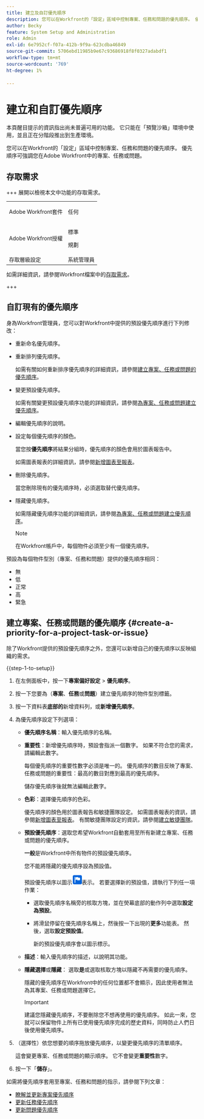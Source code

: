 ```yaml
---
title: 建立及自訂優先順序
description: 您可以在Workfront的「設定」區域中控制專案、任務和問題的優先順序。 優先順序可強調您在Adobe Workfront中的專案、任務或問題。
author: Becky
feature: System Setup and Administration
role: Admin
exl-id: 6e7952cf-f07a-412b-9f9a-623cdba46849
source-git-commit: 5706ebd11985b9e67c93686918f8f0327adabdf1
workflow-type: tm+mt
source-wordcount: '769'
ht-degree: 1%

---
```


# 建立和自訂優先順序

<span class="preview">本頁醒目提示的資訊指出尚未普遍可用的功能。 它只能在「預覽沙箱」環境中使用，並且正在分階段推出到生產環境。</span>

<!--
DON'T DELETE, DRAFT OR HIDE THIS ARTICLE. IT IS LINKED TO THE PRODUCT, THROUGH THE CONTEXT SENSITIVE HELP LINKS.
-->

您可以在Workfront的「設定」區域中控制專案、任務和問題的優先順序。 優先順序可強調您在Adobe Workfront中的專案、任務或問題。

## 存取需求

+++ 展開以檢視本文中功能的存取需求。

<table style="table-layout:auto"> 
 <col> 
 <col> 
 <tbody> 
  <tr> 
   <td>Adobe Workfront套件</td> 
   <td><p>任何</p></td> 
  </tr> 
  <tr> 
   <td>Adobe Workfront授權</td> 
   <td><p>標準</p>
       <p>規劃</p></td>
  </tr> 
  <tr> 
   <td>存取層級設定</td> 
   <td>系統管理員</td> 
  </tr> 
 </tbody> 
</table>

如需詳細資訊，請參閱Workfront檔案中的[存取需求](/help/quicksilver/administration-and-setup/add-users/access-levels-and-object-permissions/access-level-requirements-in-documentation.md)。

+++

## 自訂現有的優先順序

身為Workfront管理員，您可以對Workfront中提供的預設優先順序進行下列修改：

* 重新命名優先順序。
* 重新排列優先順序。

  如需有關如何重新排序優先順序的詳細資訊，請參閱[建立專案、任務或問題的優先順序](#create-a-priority-for-a-project-task-or-issue)。

* 變更預設優先順序。

  如需有關變更預設優先順序功能的詳細資訊，請參閱[為專案、任務或問題建立優先順序](#create-a-priority-for-a-project-task-or-issue)。

* 編輯優先順序的說明。
* 設定每個優先順序的顏色。

  當您按&#x200B;**優先順序**&#x200B;將結果分組時，優先順序的顏色會用於圖表報告中。

  如需圖表報表的詳細資訊，請參閱[新增圖表至報表](../../../reports-and-dashboards/reports/creating-and-managing-reports/add-chart-report.md)。

* 刪除優先順序。

  當您刪除現有的優先順序時，必須選取替代優先順序。

* 隱藏優先順序。

  如需隱藏優先順序功能的詳細資訊，請參閱[為專案、任務或問題建立優先順序](#create-a-priority-for-a-project-task-or-issue)。

  >[!NOTE]
  >
  >在Workfront帳戶中，每個物件必須至少有一個優先順序。

預設為每個物件型別（專案、任務和問題）提供的優先順序相同：

* 無
* 低
* 正常
* 高
* 緊急

## 建立專案、任務或問題的優先順序 {#create-a-priority-for-a-project-task-or-issue}

除了Workfront提供的預設優先順序之外，您還可以新增自己的優先順序以反映組織的需求。

{{step-1-to-setup}}

1. 在左側面板中，按一下&#x200B;**專案偏好設定** > **優先順序**。

1. 按一下您要為（**專案**、**任務**&#x200B;或&#x200B;**問題**）建立優先順序的物件型別標籤。
1. 按一下資料表&#x200B;<span class="preview">**底部的**&#x200B;新增資料列</span>，或&#x200B;**新增優先順序**。
1. 為優先順序設定下列選項：

   * **優先順序名稱**：輸入優先順序的名稱。
   * **重要性**：新增優先順序時，預設會指派一個數字。 如果不符合您的需求，請編輯此數字。

     每個優先順序的重要性數字必須是唯一的。 優先順序的數目反映了專案、任務或問題的重要性：最高的數目對應到最高的優先順序。

     儲存優先順序後就無法編輯此數字。

   * **色彩**：選擇優先順序的色彩。

     優先順序的顏色用於圖表報告和敏捷團隊設定。 如需圖表報表的資訊，請參閱[新增圖表至報表](/help/quicksilver/reports-and-dashboards/reports/creating-and-managing-reports/add-chart-report.md)。 有關敏捷團隊設定的資訊，請參閱[建立敏捷團隊](/help/quicksilver/agile/get-started-with-agile-in-workfront/create-an-agile-team.md)。

   * **預設優先順序**：選取您希望Workfront自動套用至所有新建立專案、任務或問題的優先順序。

     **一般**&#x200B;是Workfront中所有物件的預設優先順序。

     您不能將隱藏的優先順序設為預設值。

     <div class="preview">

     預設優先順序以圖示![預設優先順序圖示](assets/default-icon.png)表示。 若要選擇新的預設值，請執行下列任一項作業：

      * 選取優先順序名稱旁的核取方塊，並在熒幕底部的動作列中選取&#x200B;**設定為預設**。
      * 將滑鼠停留在優先順序名稱上，然後按一下出現的&#x200B;**更多**&#x200B;功能表。 然後，選取&#x200B;**設定預設值**。

        新的預設優先順序會以圖示標示。

     </div>

   * **描述**：輸入優先順序的描述，以說明其功能。
   * <span class="preview">**隱藏選擇**</span>&#x200B;或&#x200B;**隱藏**： <span class="preview">選取&#x200B;**是**</span>&#x200B;或選取核取方塊以隱藏不再需要的優先順序。

     隱藏的優先順序在Workfront中的任何位置都不會顯示，因此使用者無法為其專案、任務或問題選擇它。

     >[!IMPORTANT]
     >
     >建議您隱藏優先順序，不要刪除您不想再使用的優先順序。 如此一來，您就可以保留物件上所有已使用優先順序完成的歷史資料，同時防止人們日後使用優先順序。

1. （選擇性）依您想要的順序拖放優先順序，以變更優先順序的清單順序。

   這會變更專案、任務或問題的顯示順序。 它不會變更&#x200B;**重要性**&#x200B;數字。

1. 按一下「**儲存**」。

如需將優先順序套用至專案、任務和問題的指示，請參閱下列文章：

* [瞭解並更新專案優先順序](../../../manage-work/projects/planning-a-project/project-priority.md)
* [更新任務優先順序](../../../manage-work/tasks/task-information/task-priority.md)
* [更新問題優先順序](../../../manage-work/issues/issue-information/update-issue-priority.md)
